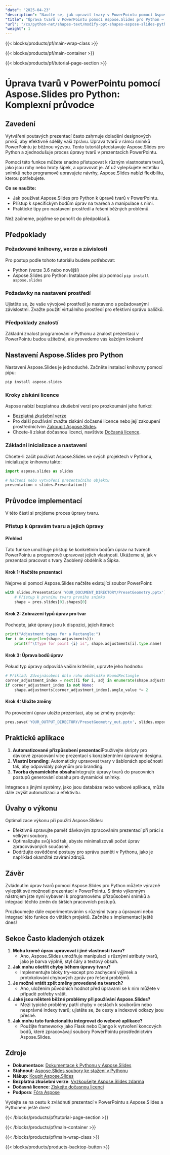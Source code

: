 ```yaml
---
"date": "2025-04-23"
"description": "Naučte se, jak upravit tvary v PowerPointu pomocí Aspose.Slides pro Python. Tato příručka zahrnuje vše od nastavení až po pokročilé přizpůsobení."
"title": "Úprava tvarů v PowerPointu pomocí Aspose.Slides pro Python – Komplexní průvodce"
"url": "/cs/python-net/shapes-text/modify-ppt-shapes-aspose-slides-python/"
"weight": 1
---
```


{{< blocks/products/pf/main-wrap-class >}}

{{< blocks/products/pf/main-container >}}

{{< blocks/products/pf/tutorial-page-section >}}
# Úprava tvarů v PowerPointu pomocí Aspose.Slides pro Python: Komplexní průvodce

## Zavedení
Vytváření poutavých prezentací často zahrnuje doladění designových prvků, aby efektivně sdělily vaši zprávu. Úprava tvarů v rámci snímků PowerPointu je běžnou výzvou. Tento tutoriál představuje Aspose.Slides pro Python a zjednodušuje proces úpravy tvarů v prezentacích PowerPointu.

Pomocí této funkce můžete snadno přistupovat k různým vlastnostem tvarů, jako jsou rohy nebo hroty šipek, a upravovat je. Ať už vylepšujete estetiku snímků nebo programově upravujete návrhy, Aspose.Slides nabízí flexibilitu, kterou potřebujete.

**Co se naučíte:**
- Jak používat Aspose.Slides pro Python k úpravě tvarů v PowerPointu.
- Přístup k specifickým bodům úprav na tvarech a manipulace s nimi.
- Praktické tipy pro nastavení prostředí a řešení běžných problémů.

Než začneme, pojďme se ponořit do předpokladů.

## Předpoklady
### Požadované knihovny, verze a závislosti
Pro postup podle tohoto tutoriálu budete potřebovat:
- Python (verze 3.6 nebo novější)
- Aspose.Slides pro Python: Instalace přes pip pomocí `pip install aspose.slides`

### Požadavky na nastavení prostředí
Ujistěte se, že vaše vývojové prostředí je nastaveno s požadovanými závislostmi. Zvažte použití virtuálního prostředí pro efektivní správu balíčků.

### Předpoklady znalostí
Základní znalost programování v Pythonu a znalost prezentací v PowerPointu budou užitečné, ale provedeme vás každým krokem!

## Nastavení Aspose.Slides pro Python
Nastavení Aspose.Slides je jednoduché. Začněte instalací knihovny pomocí pipu:

```bash
pip install aspose.slides
```

### Kroky získání licence
Aspose nabízí bezplatnou zkušební verzi pro prozkoumání jeho funkcí:
- [Bezplatná zkušební verze](https://releases.aspose.com/slides/python-net/)
- Pro další používání zvažte získání dočasné licence nebo její zakoupení prostřednictvím [Zakoupit Aspose.Slides](https://purchase.aspose.com/buy).
- Chcete-li získat dočasnou licenci, navštivte [Dočasná licence](https://purchase.aspose.com/temporary-license/).

### Základní inicializace a nastavení
Chcete-li začít používat Aspose.Slides ve svých projektech v Pythonu, inicializujte knihovnu takto:

```python
import aspose.slides as slides

# Načtení nebo vytvoření prezentačního objektu
presentation = slides.Presentation()
```

## Průvodce implementací
V této části si projdeme proces úpravy tvaru.

### Přístup k úpravám tvaru a jejich úpravy
#### Přehled
Tato funkce umožňuje přístup ke konkrétním bodům úprav na tvarech PowerPointu a programově upravovat jejich vlastnosti. Ukážeme si, jak v prezentaci pracovat s tvary Zaoblený obdélník a Šipka.

#### Krok 1: Načtěte prezentaci
Nejprve si pomocí Aspose.Slides načtěte existující soubor PowerPoint:

```python
with slides.Presentation('YOUR_DOCUMENT_DIRECTORY/PresetGeometry.pptx') as pres:
    # Přístup k prvnímu tvaru prvního snímku
    shape = pres.slides[0].shapes[0]
```

#### Krok 2: Zobrazení typů úprav pro tvar
Pochopte, jaké úpravy jsou k dispozici, jejich iterací:

```python
print("Adjustment types for a Rectangle:")
for i in range(len(shape.adjustments)):
    print(f"\tType for point {i} is", shape.adjustments[i].type.name)
```

#### Krok 3: Úprava bodů úprav
Pokud typ úpravy odpovídá vašim kritériím, upravte jeho hodnotu:

```python
# Příklad: Zdvojnásobení úhlu rohu obdélníku RoundRectangle
corner_adjustment_index = next((i for i, adj in enumerate(shape.adjustments) if adj.type == slides.ShapeAdjustmentType.CORNER_SIZE), None)
if corner_adjustment_index is not None:
    shape.adjustments[corner_adjustment_index].angle_value *= 2
```

#### Krok 4: Uložte změny
Po provedení úprav uložte prezentaci, aby se změny projevily:

```python
pres.save('YOUR_OUTPUT_DIRECTORY/PresetGeometry_out.pptx', slides.export.SaveFormat.PPTX)
```

## Praktické aplikace
1. **Automatizované přizpůsobení prezentací**Používejte skripty pro dávkové zpracování více prezentací s konzistentními úpravami designu.
2. **Vlastní branding**: Automaticky upravovat tvary v šablonách společnosti tak, aby odpovídaly pokynům pro branding.
3. **Tvorba dynamického obsahu**Integrujte úpravy tvarů do pracovních postupů generování obsahu pro dynamické snímky.

Integrace s jinými systémy, jako jsou databáze nebo webové aplikace, může dále zvýšit automatizaci a efektivitu.

## Úvahy o výkonu
Optimalizace výkonu při použití Aspose.Slides:
- Efektivně spravujte paměť dávkovým zpracováním prezentací při práci s velkými soubory.
- Optimalizujte svůj kód tak, abyste minimalizovali počet úprav zpracovávaných současně.
- Dodržujte osvědčené postupy pro správu paměti v Pythonu, jako je například okamžité zavírání zdrojů.

## Závěr
Zvládnutím úprav tvarů pomocí Aspose.Slides pro Python můžete výrazně vylepšit své možnosti prezentací v PowerPointu. S tímto výkonným nástrojem jste nyní vybaveni k programovému přizpůsobení snímků a integraci těchto změn do širších pracovních postupů.

Prozkoumejte dále experimentováním s různými tvary a úpravami nebo integrací této funkce do větších projektů. Začněte s implementací ještě dnes!

## Sekce Často kladených otázek
1. **Mohu kromě úprav upravovat i jiné vlastnosti tvaru?**
   - Ano, Aspose.Slides umožňuje manipulaci s různými atributy tvarů, jako je barva výplně, styl čáry a textový obsah.
2. **Jak mohu ošetřit chyby během úpravy tvaru?**
   - Implementujte bloky try-except pro zachycení výjimek a protokolování chybových zpráv pro řešení problémů.
3. **Je možné vrátit zpět změny provedené na tvarech?**
   - Ano, uložením původních hodnot před úpravami se k nim můžete v případě potřeby vrátit.
4. **Jaké jsou některé běžné problémy při používání Aspose.Slides?**
   - Mezi typické problémy patří chyby v cestách k souborům nebo nesprávné indexy tvarů; ujistěte se, že cesty a indexové odkazy jsou přesné.
5. **Jak mohu tuto funkcionalitu integrovat do webové aplikace?**
   - Použijte frameworky jako Flask nebo Django k vytvoření koncových bodů, které zpracovávají soubory PowerPointu prostřednictvím Aspose.Slides.

## Zdroje
- **Dokumentace**: [Dokumentace k Pythonu v Aspose.Slides](https://reference.aspose.com/slides/python-net/)
- **Stáhnout**: [Aspose.Slides soubory ke stažení v Pythonu](https://releases.aspose.com/slides/python-net/)
- **Nákup**: [Koupit Aspose.Slides](https://purchase.aspose.com/buy)
- **Bezplatná zkušební verze**: [Vyzkoušejte Aspose.Slides zdarma](https://releases.aspose.com/slides/python-net/)
- **Dočasná licence**: [Získejte dočasnou licenci](https://purchase.aspose.com/temporary-license/)
- **Podpora**: [Fóra Aspose](https://forum.aspose.com/c/slides/11)

Vydejte se na cestu k zvládnutí prezentací v PowerPointu s Aspose.Slides a Pythonem ještě dnes!

{{< /blocks/products/pf/tutorial-page-section >}}

{{< /blocks/products/pf/main-container >}}

{{< /blocks/products/pf/main-wrap-class >}}

{{< blocks/products/products-backtop-button >}}
